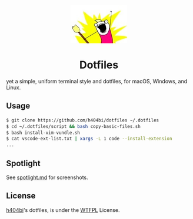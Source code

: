 <p align="center">
  <img src="docs/logo.jpg" />
</p>
<h1 align="center">Dotfiles</h1>

yet a simple, uniform terminal style and dotfiles, for macOS, Windows, and Linux.

Usage
-----

``` sh
$ git clone https://github.com/h404bi/dotfiles ~/.dotfiles
$ cd ~/.dotfiles/script && bash copy-basic-files.sh
$ bash install-vim-vundle.sh
$ cat vscode-ext-list.txt | xargs -L 1 code --install-extension
...
```

Spotlight
---------

See [spotlight.md](docs/spotlight.md) for screenshots.

License
-------

[h404bi](https://github.com/h404bi)'s dotfiles, is under the [WTFPL](http://www.wtfpl.net/) License.
